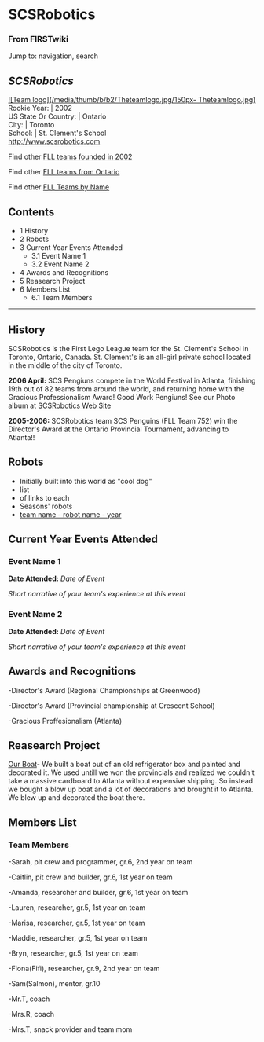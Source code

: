 # SCSRobotics

### From FIRSTwiki

Jump to: navigation, search

_SCSRobotics_  
---  
[![Team logo](/media/thumb/b/b2/Theteamlogo.jpg/150px-
Theteamlogo.jpg)](Image:Theteamlogo.jpg "Team logo" )  
Rookie Year: | 2002  
US State Or Country: | Ontario  
City: | Toronto  
School: | St. Clement's School  
<http://www.scsrobotics.com>  
  
Find other [FLL teams founded in
2002](Category:FLL_teams_founded_in_2002 "Category:FLL teams
founded in 2002" )

Find other [FLL teams from Ontario](Category:FLL_teams_from_Ontario
"Category:FLL teams from Ontario" )

Find other [FLL Teams by Name](Category:FLL_teams "Category:FLL
teams" )

  

  

## Contents

  * 1 History
  * 2 Robots
  * 3 Current Year Events Attended
    * 3.1 Event Name 1
    * 3.2 Event Name 2
  * 4 Awards and Recognitions
  * 5 Reasearch Project
  * 6 Members List
    * 6.1 Team Members  
---  
  

## History

SCSRobotics is the First Lego League team for the St. Clement's School in
Toronto, Ontario, Canada. St. Clement's is an all-girl private school located
in the middle of the city of Toronto.

**2006 April:** SCS Pengiuns compete in the World Festival in Atlanta, finishing 19th out of 82 teams from around the world, and returning home with the Gracious Professionalism Award! Good Work Pengiuns! See our Photo album at [SCSRobotics Web Site](http://www.scsrobotics.com "http://www.scsrobotics.com" )

**2005-2006:** SCSRobotics team SCS Penguins (FLL Team 752) win the Director's Award at the Ontario Provincial Tournament, advancing to Atlanta!! 


## Robots

  * Initially built into this world as "cool dog" 
  * list 
  * of links to each 
  * Seasons' robots 
  * [team name - robot name - year](/index.php?title=FIRSTwiki:FLL_robot_page_format&action=edit "FIRSTwiki:FLL robot page format" )


## Current Year Events Attended


### Event Name 1

**Date Attended:** _Date of Event_

_Short narrative of your team's experience at this event_


### Event Name 2

**Date Attended:** _Date of Event_

_Short narrative of your team's experience at this event_

  


## Awards and Recognitions

-Director's Award (Regional Championships at Greenwood) 

-Director's Award (Provincial championship at Crescent School) 

-Gracious Proffesionalism (Atlanta) 


## Reasearch Project

[Our Boat](/index.php?title=Our_Boat&action=edit "Our Boat" )\- We built a
boat out of an old refrigerator box and painted and decorated it. We used
untill we won the provincials and realized we couldn't take a massive
cardboard to Atlanta without expensive shipping. So instead we bought a blow
up boat and a lot of decorations and brought it to Atlanta. We blew up and
decorated the boat there.


## Members List


### Team Members

-Sarah, pit crew and programmer, gr.6, 2nd year on team 

-Caitlin, pit crew and builder, gr.6, 1st year on team 

-Amanda, researcher and builder, gr.6, 1st year on team 

-Lauren, researcher, gr.5, 1st year on team 

-Marisa, researcher, gr.5, 1st year on team 

-Maddie, researcher, gr.5, 1st year on team 

-Bryn, researcher, gr.5, 1st year on team 

-Fiona(Fifi), researcher, gr.9, 2nd year on team 

-Sam(Salmon), mentor, gr.10 

-Mr.T, coach 

-Mrs.R, coach 

-Mrs.T, snack provider and team mom 

